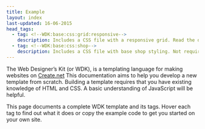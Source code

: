 ```yaml
---
title: Example
layout: index
last-updated: 16-06-2015
head_tags:
  - tag: <!--WDK:base:css:grid:responsive-->
    description: Includes a CSS file with a responsive grid. Read the docs [here]().
  - tag: <!--WDK:base:css:shop--> 
    description: Includes a CSS file with base shop styling. Not required if you don't have a shop.
---
```


The Web Designer’s Kit (or WDK), is a templating language for making websites on [Create.net](http://www.create.net/)
This documentation aims to help you develop a new template from scratch. Building a template requires that you have existing knowledge of HTML and CSS. A basic understanding of JavaScript will be helpful.

This page documents a complete WDK template and its tags. Hover each tag to find out what it does or copy the example code to get you started on your own site.